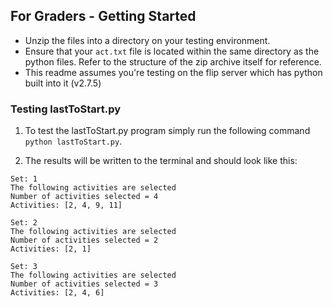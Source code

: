 ## For Graders - Getting Started
- Unzip the files into a directory on your testing environment.
- Ensure that your `act.txt` file is located within the same directory as the python files. Refer to the structure of the zip archive itself for reference.
- This readme assumes you're testing on the flip server which has python built into it (v2.7.5)

### Testing lastToStart.py
1) To test the lastToStart.py program simply run the following command `python lastToStart.py`.

2) The results will be written to the terminal and should look like this:
```
Set: 1
The following activities are selected
Number of activities selected = 4
Activities: [2, 4, 9, 11]

Set: 2
The following activities are selected
Number of activities selected = 2
Activities: [2, 1]

Set: 3
The following activities are selected
Number of activities selected = 3
Activities: [2, 4, 6]
```
